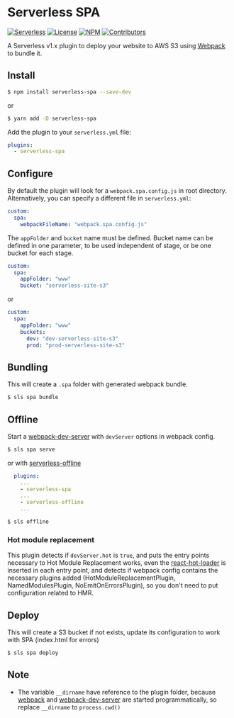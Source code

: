 # Serverless SPA

[![Serverless][ico-serverless]][link-serverless]
[![License][ico-license]][link-license]
[![NPM][ico-npm]][link-npm]
[![Contributors][ico-contributors]][link-contributors]

A Serverless v1.x plugin to deploy your website to AWS S3 using [Webpack][link-webpack] to bundle it.

## Install

```bash
$ npm install serverless-spa --save-dev
```
or
```bash
$ yarn add -D serverless-spa
```

Add the plugin to your `serverless.yml` file:

```yaml
plugins:
  - serverless-spa
```

## Configure

By default the plugin will look for a `webpack.spa.config.js` in root directory.
Alternatively, you can specify a different file in `serverless.yml`:

```yaml
custom:
  spa:
    webpackFileName: "webpack.spa.config.js"
```

The `appFolder` and `bucket` name must be defined. Bucket name can be defined in one parameter,
to be used independent of stage, or be one bucket for each stage.

```yaml
custom:
  spa:
    appFolder: "www"
    bucket: "serverless-site-s3"
```

or

```yaml
custom:
  spa:
    appFolder: "www"
    buckets:
      dev: "dev-serverless-site-s3"
      prod: "prod-serverless-site-s3"
```

## Bundling

This will create a `.spa` folder with generated webpack bundle.
```bash
$ sls spa bundle
```

## Offline

Start a [webpack-dev-server][link-webpack-dev-server] with `devServer` options in webpack config.
```bash
$ sls spa serve
```
or with [serverless-offline][link-serverless-offline]
```yaml
  plugins:
    ...
    - serverless-spa
    ...
    - serverless-offline
    ...
```

```bash
$ sls offline
```

### Hot module replacement
This plugin detects if `devServer.hot` is `true`, and puts the entry points necessary to Hot Module Replacement works, even the [react-hot-loader][link-react-hot-loader] is inserted in each entry point, and detects if webpack config contains the necessary plugins added (HotModuleReplacementPlugin, NamedModulesPlugin, NoEmitOnErrorsPlugin), so you don't need to put configuration related to HMR.

## Deploy

This will create a S3 bucket if not exists, update its configuration to work with SPA (index.html for errors)
```bash
$ sls spa deploy
```

## Note

* The variable `__dirname` have reference to the plugin folder, because [webpack][link-webpack] and [webpack-dev-server][link-webpack-dev-server]
are started programmatically, so replace `__dirname` to `process.cwd()`

[ico-serverless]: http://public.serverless.com/badges/v3.svg
[ico-license]: https://img.shields.io/github/license/gilmarsquinelato/serverless-spa.svg
[ico-npm]: https://img.shields.io/npm/v/serverless-spa.svg
[ico-contributors]: https://img.shields.io/github/contributors/gilmarsquinelato/serverless-spa.svg

[link-serverless]: http://www.serverless.com/
[link-license]: ./blob/master/LICENSE
[link-npm]: https://www.npmjs.com/package/serverless-spa
[link-contributors]: https://github.com/gilmarsquinelato/serverless-spa/graphs/contributors

[link-webpack]: https://webpack.github.io/
[link-babel]: https://babeljs.io/
[link-serverless-offline]: https://www.npmjs.com/package/serverless-offline
[link-webpack-dev-server]: https://www.npmjs.com/package/webpack-dev-server
[link-react-hot-loader]: https://www.npmjs.com/package/react-hot-loader
